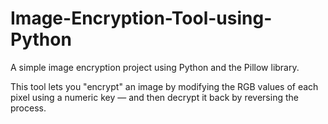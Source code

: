 # Image-Encryption-Tool-using-Python

A simple image encryption project using Python and the Pillow library.

This tool lets you "encrypt" an image by modifying the RGB values of each pixel using a numeric key — and then decrypt it back by reversing the process.


